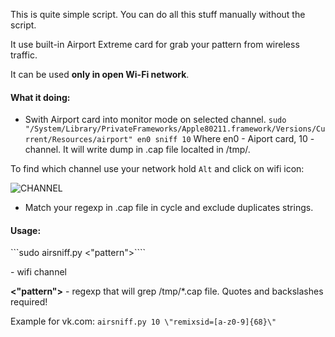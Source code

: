 This is quite simple script. You can do all this stuff manually without the script.

It use built-in Airport Extreme card for grab your pattern from wireless traffic.

It can be used **only in open Wi-Fi network**.

#### What it doing: 

* Swith Airport card into monitor mode on selected channel.
```sudo "/System/Library/PrivateFrameworks/Apple80211.framework/Versions/Current/Resources/airport" en0 sniff 10```
Where en0 - Aiport card, 10 - channel. It will write dump in .cap file localted in /tmp/.

To find which channel use your network hold ```Alt``` and click on wifi icon:

![CHANNEL](http://cdn.zhovner.com/forever/wifi_channel.png)

* Match your regexp in .cap file in cycle and exclude duplicates strings.

#### Usage:

```sudo airsniff.py <channell> <\"pattern\">````

**<channell>** - wifi channel

**<\"pattern\">** - regexp that will grep /tmp/*.cap file. Quotes and backslashes required!

Example for vk.com: 
```airsniff.py 10 \"remixsid=[a-z0-9]{68}\"```


